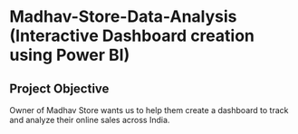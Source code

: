 # Madhav-Store-Data-Analysis (Interactive Dashboard creation using Power BI)
## Project Objective
Owner of Madhav Store wants us to help them create a dashboard to track and analyze their online sales across India.

